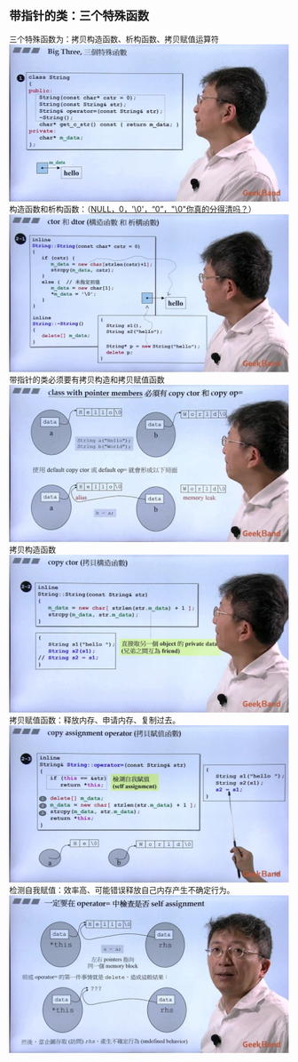 ## 带指针的类：三个特殊函数
三个特殊函数为：拷贝构造函数、析构函数、拷贝赋值运算符
![](attachments/7.1.1三大函数：拷贝构造，拷贝赋值，析构.jpg)
构造函数和析构函数：（[NULL，0，'\0'，“0”，"\0"你真的分得清吗？](https://zhuanlan.zhihu.com/p/79210633)）
![](attachments/7.1.2三大函数：拷贝构造，拷贝赋值，析构.jpg)
带指针的类必须要有拷贝构造和拷贝赋值函数
![](attachments/7.1.3三大函数：拷贝构造，拷贝赋值，析构.jpg)
拷贝构造函数
![](attachments/7.1.4三大函数：拷贝构造，拷贝赋值，析构.jpg)
拷贝赋值函数：释放内存、申请内存、复制过去。
![](attachments/7.1.5三大函数：拷贝构造，拷贝赋值，析构.jpg)
检测自我赋值：效率高、可能错误释放自己内存产生不确定行为。
![](attachments/7.1.6三大函数：拷贝构造，拷贝赋值，析构.jpg)

